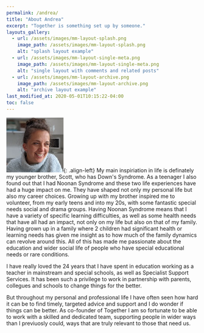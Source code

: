```yaml
---
permalink: /andrea/
title: "About Andrea"
excerpt: "Together is something set up by someone."
layouts_gallery:
  - url: /assets/images/mm-layout-splash.png
    image_path: /assets/images/mm-layout-splash.png
    alt: "splash layout example"
  - url: /assets/images/mm-layout-single-meta.png
    image_path: /assets/images/mm-layout-single-meta.png
    alt: "single layout with comments and related posts"
  - url: /assets/images/mm-layout-archive.png
    image_path: /assets/images/mm-layout-archive.png
    alt: "archive layout example"
last_modified_at: 2020-05-01T10:15:22-04:00
toc: false
---
```




![image-left](/assets/images/andrea.jpg){: .align-left} My main inspiriation in life is definately my younger brother, Scott, who has Down's Syndrome. As a teenager I also found out that I had Noonan Syndrome and these two life experiences have had a huge impact on me. They have shaped not only my personal life but also my career choices. Growing up with my brother inspired me to volunteer, from my early teens and into my 20s, with some fantastic special needs social and drama groups. Having Noonan Syndrome means that I have a variety of specific learning difficulties, as well as some health needs that have all had an impact, not only on my life but also on that of my family. Having grown up in a family where 2 children had significant health or learning needs has given me insight as to how much of the family dynamics can revolve around this. All of this has made me passionate about the education and wider social life of people who have special educational needs or rare conditions. 

I have really loved the 24 years that I have spent in education working as a teacher in mainstream and special schools, as well as Specialist Support Services. It has been such a privilege to work in partnership with parents, collegues and schools to change things for the better. 

But throughout my personal and professional life I have often seen how hard it can be to find timely, targeted advice and support and I do wonder if things can be better. As co-founder of Together I am so fortunate to be able to work with a skilled and dedicated team, supporting people in wider ways than I previuosly could, ways that are truly relevant to those that need us.
